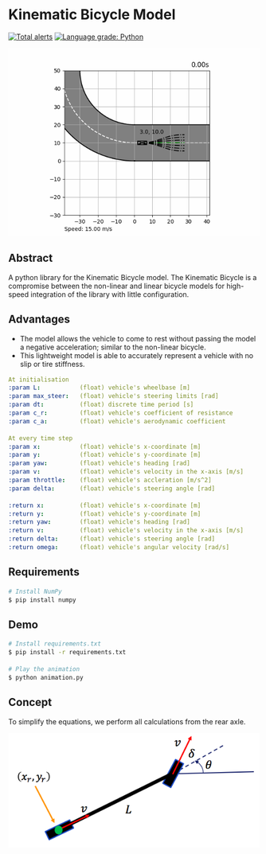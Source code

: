 # Kinematic Bicycle Model
[![Total alerts](https://img.shields.io/lgtm/alerts/g/winstxnhdw/KinematicBicycleModel.svg?logo=lgtm&logoWidth=18)](https://lgtm.com/projects/g/winstxnhdw/KinematicBicycleModel/alerts/)
[![Language grade: Python](https://img.shields.io/lgtm/grade/python/g/winstxnhdw/KinematicBicycleModel.svg?logo=lgtm&logoWidth=18)](https://lgtm.com/projects/g/winstxnhdw/KinematicBicycleModel/context:python)
<div align="center">
	<img src="resources/animation.gif" />
</div>
   
## Abstract
A python library for the Kinematic Bicycle model. The Kinematic Bicycle is a compromise between the non-linear and linear bicycle models for high-speed integration of the library with little configuration.

## Advantages
- The model allows the vehicle to come to rest without passing the model a negative acceleration; similar to the non-linear bicycle.
- This lightweight model is able to accurately represent a vehicle with no slip or tire stiffness.

```yaml
At initialisation
:param L:           (float) vehicle's wheelbase [m]
:param max_steer:   (float) vehicle's steering limits [rad]
:param dt:          (float) discrete time period [s]
:param c_r:         (float) vehicle's coefficient of resistance 
:param c_a:         (float) vehicle's aerodynamic coefficient

At every time step
:param x:           (float) vehicle's x-coordinate [m]
:param y:           (float) vehicle's y-coordinate [m]
:param yaw:         (float) vehicle's heading [rad]
:param v:           (float) vehicle's velocity in the x-axis [m/s]
:param throttle:    (float) vehicle's accleration [m/s^2]
:param delta:       (float) vehicle's steering angle [rad]

:return x:          (float) vehicle's x-coordinate [m]
:return y:          (float) vehicle's y-coordinate [m]
:return yaw:        (float) vehicle's heading [rad]
:return v:          (float) vehicle's velocity in the x-axis [m/s]
:return delta:      (float) vehicle's steering angle [rad]
:return omega:      (float) vehicle's angular velocity [rad/s]
```

## Requirements
```bash
# Install NumPy
$ pip install numpy
```

## Demo
```bash
# Install requirements.txt
$ pip install -r requirements.txt

# Play the animation
$ python animation.py
```

## Concept
To simplify the equations, we perform all calculations from the rear axle.
<div align="center">
	<img src="resources/KinematicBicycleModel.png" />
</div>
